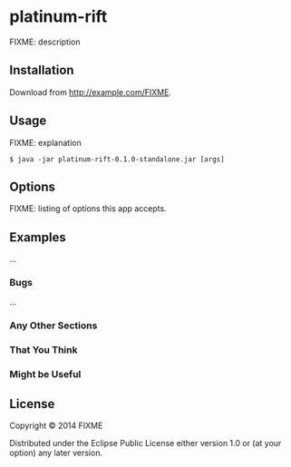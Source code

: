 # platinum-rift

FIXME: description

## Installation

Download from http://example.com/FIXME.

## Usage

FIXME: explanation

    $ java -jar platinum-rift-0.1.0-standalone.jar [args]

## Options

FIXME: listing of options this app accepts.

## Examples

...

### Bugs

...

### Any Other Sections
### That You Think
### Might be Useful

## License

Copyright © 2014 FIXME

Distributed under the Eclipse Public License either version 1.0 or (at
your option) any later version.
